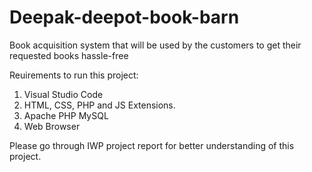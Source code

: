 # Deepak-deepot-book-barn
Book acquisition system that will be used by the customers to get their requested books hassle-free

Reuirements to run this project:
1. Visual Studio Code
2. HTML, CSS, PHP and JS Extensions.
3. Apache PHP MySQL
4. Web Browser

Please go through IWP project report for better understanding of this project.

